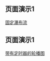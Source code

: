 ## 页面演示1
 [固定瀑布流](https://jokren.github.io/Javascript/固定列数瀑布流/固定列数瀑布流cype.html)

## 页面演示1
[带有定时器的轮播图](https://jokren.github.io/Javascript/带有定时器的轮播图/简单焦点图%20js.html)




